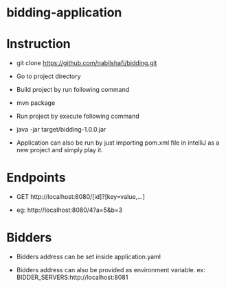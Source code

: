 # bidding-application

# Instruction

- git clone https://github.com/nabilshafi/bidding.git

- Go to project directory

- Build project by run following command

- mvn package 

- Run project by execute following command

- java -jar target/bidding-1.0.0.jar

- Application can also be run by just importing pom.xml file in intelliJ as a new project and simply play it. 


# Endpoints

- GET  http://localhost:8080/[id]?[key=value,...]

- eg: http://localhost:8080/4?a=5&b=3

# Bidders

- Bidders address can be set inside application.yaml 

- Bidders address can also be provided as environment variable. ex: BIDDER_SERVERS:http://localhost:8081

